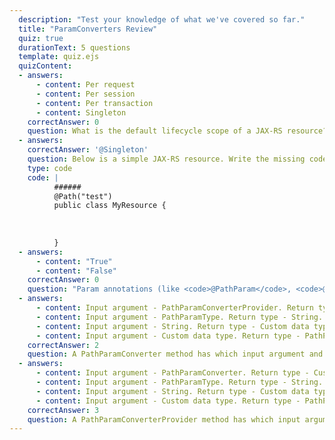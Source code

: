 ```yaml
---
  description: "Test your knowledge of what we've covered so far."
  title: "ParamConverters Review"
  quiz: true
  durationText: 5 questions
  template: quiz.ejs
  quizContent: 
  - answers: 
      - content: Per request
      - content: Per session
      - content: Per transaction
      - content: Singleton
    correctAnswer: 0
    question: What is the default lifecycle scope of a JAX-RS resource?
  - answers: 
    correctAnswer: '@Singleton'
    question: Below is a simple JAX-RS resource. Write the missing code that makes this resource a Singleton.
    type: code
    code: |
          ######
          @Path("test")
          public class MyResource {
          
         
            
          }
  - answers: 
      - content: "True"
      - content: "False"
    correctAnswer: 0
    question: "Param annotations (like <code>@PathParam</code>, <code>@HeaderParam</code>, <code>@QueryParam</code>) can be applied to both resource method arguments and member variables."
  - answers: 
      - content: Input argument - PathParamConverterProvider. Return type - PathParamConverter.
      - content: Input argument - PathParamType. Return type - String.
      - content: Input argument - String. Return type - Custom data type.
      - content: Input argument - Custom data type. Return type - PathParamConverter.
    correctAnswer: 2
    question: A PathParamConverter method has which input argument and return type?
  - answers: 
      - content: Input argument - PathParamConverter. Return type - Custom data type.
      - content: Input argument - PathParamType. Return type - String.
      - content: Input argument - String. Return type - Custom data type.
      - content: Input argument - Custom data type. Return type - PathParamConverter.
    correctAnswer: 3
    question: A PathParamConverterProvider method has which input argument and return type?
---
```

